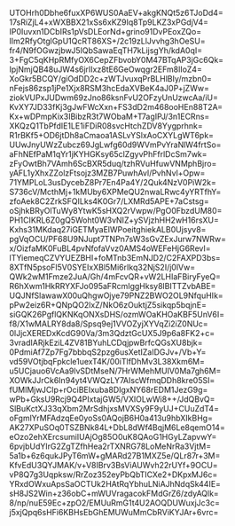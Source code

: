 UTOHrh0Dbhe6fuxXP6WUS0AaEV+akgKNQt5z6TJoDd4=
17sRiZjL4+xWXBBX21xSs6xKZ9Iq8Tp9LKZ3xPGdjV4=
IP0Iuvxn1DCbIRs1pVsDLEorNd+grino91DvPEoxZQo=
lIm2RfyOtglGpU1QcRT86XS+/2c19zLlJvvhg3hOeSU=
fr4/N9fOGwzjbwJ5IQbSawaEqTH7kLijsgYh/kdA0qI=
3+FgC5qKHpRMfyOX6CepZFbvobY0M47BTqAP3jGc6Qk=
IpjNmjQB48uJW4s6jrIIxz8tE6GeOwqgr2EFm8lIoZ4=
XoGkr5BCQY/giOdDD2c+zWTJvuxqPrBLHlBIy/mzbn0=
nFejs86zsp1jPe1Xjx8RSM3hcEdaXVBeK4aJ0P+jZWw=
ziokVUPxJUDwm69zJno86ksnFvU2OFzyUnUzwcAa/iU=
KvXY7JD33fKj3gJwFWcXxn+FS3dD2m468ooHEn88T2A=
Kx+wDPmpKix3IBibzR3t7WObaM+T7agIPJ/3n1ECRns=
XKQzQ1TbPfdIE1LE1iFDiR08svcHtchZDV8Yygprhnk=
R1rBKf5+OD6jtDh8aCmaoa1ASLvYSlxAoCXYLgWT6pk=
UUwJnyUWzZubcz69JgLwfg60d9WVmPvYraNlW4frtSo=
aFhNEfPaM1qYr1jKYHGKsy65clZgyvPhFfrlDcSm7wk=
zFyOwtBh7VAmh6ScBXR5duq/tzhRVuHfuwVNMphBjro=
yAFL1yXhxZZolzFtsojz3MZB7PuwhAvl/PvhNvl+Opw=
71YMPLoL3usDycebZ8Pr7En4Pa4Y/2Quk4NzV0PiW2k=
S736cV/McthMj+1kMUby6XPMeQU2nwaLRwc4yYRTfhY=
zfoAek8C2ZrkSFQILks4K0Gr7/LXMRd5APE+7aCstsg=
oSjhkBRyOlTuWy8YtwK5sHXQ2rVwpw/PgO0FbzdUM80=
PH1CIKRL6Z0gQ5Woht0W3vNIZ+ySVjzhHH2wH16rsXU=
Kxhs31MKdaq27iGETMyaElWPoeitghiekALB0Ujsyv8=
pgVqOCU/PF68U9NJupt7TNPn7sW3sGvZExJurw7NWRw=
x/OizfaMK0FuBL4pvNfofaVvz0AMS4oWEFeHjG6RevI=
lTYiemeqCZVYUEZBHI+foMTnb3EmNJD2/C2FAXPD3bs=
8XTfN5psoFl5V0SYEIxXBl5Mi6rIkq32NjS2I/j0lVw=
QWk2wM1Fmze2JuA/Gh/4mFcvQR+vW2LHIaFBiryFyeQ=
R6hXwm1HkRRYXFJo095aFRcmIggHksy8lBITTZvbABE=
UQJNfSlawawX00uQhgwOjye79PNZ2BWO2OL9NfquHIk=
pPw2eiz6R+QNpQO2lxZ/NkO6zOuktjZ5sikqp5bqjnE=
siGQK26PgflQKNKqONXsDHS/ozmWOaKHOaKBF5UnV6I=
f8/X1wMALRY8da8/Spsq9ej1VVOZyjXYVqZi2iZ0NUc=
0lJjcXEREDxKcdG90Va/3m3QdztGcUX5J9p6a8FK2+c=
3vradIARjkEziL4ZV81BYuhLCDqjpwBrfcQGsXU8bjk=
0PdmiAf7Zp7Fg7bbbqS2pzg6usXetIZaIDGJv+/Vb+Y=
vd59VOtjbqFpkcle1uexT4K/00iTlfDhMv3L38Xkm6M=
u5UCjauo6VcAa9lvSDtMseN/7HrWMehMUIV0Ma7gh6M=
XOWkJJrCk6In94yt4VWQzLY7AIscWfmqDDh8kre05SI=
fUMlMjwJClp+rOciBEIxuba8DIgxNY68rEDM1JezG9g=
wPb+GksU9Rcj9Q4PIxtajGW5/VXlOLwWi8++/JdQBvQ=
SlBuKctXJ33qXbm2MrSdhjxsMVXSy9F9yUJ+CUuZdT4=
oFgmlYrMFAdzqEe0yoSs0AQojB6H0a413u9hbXIkBHg=
AK27XPuSOq0TSZBNk84L+DbL8dWf4BqjM6Le8qemO14=
eOzo2ehXErcsumiIUAjOg85O0uK8QAoG1HGyLZapvwY=
6pvjbUdYIrG2ZgTZfhHea2rTXNRG78LoMeNrRa3VjtM=
5a1b+6z6qukJPyT6mW+gMARd27B1MXZ5e/QLr87r+3M=
KfvEdU3QYJMAK/v+V8IBrv3BsViAUWvh22rUYf+9OCU=
vP8Q7g3Uqpksw/RrZoz352eyPbQbTICXe2+DKpxMJ6c=
YRxdOWxuApsSaOCTUk2HAtRqYbhuLNiAJhNdqSk44IE=
sH8JS2Win+z36obC+mWUVragacokFMdGrZ6/zdyAQlk=
8/np/nuE59Ec+zpO2/EMUuRmG1t4U2AOQDUWuxjJc3c=
j5xjQpq6sHFi6KBHsEbGhEMUWuMmCbRViKYJAr+6vrc=
